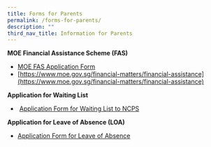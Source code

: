 ```yaml
---
title: Forms for Parents
permalink: /forms-for-parents/
description: ""
third_nav_title: Information for Parents
---
```

**MOE Financial Assistance Scheme (FAS)**

*   [MOE FAS Application Form](/files/Forms%20for%20Parents/GGAS_Application%20Form%20Nov%202022.pdf)
*   [https://www.moe.gov.sg/financial-matters/financial-assistance](https://www.moe.gov.sg/financial-matters/financial-assistance)


**Application for Waiting List**

*    [Application Form for Waiting List to NCPS](/files/Forms%20for%20Parents/application%20form%20for%20transfer.pdf)

**Application for Leave of Absence (LOA)**

*   [Application Form for Leave of Absence](https://form.gov.sg/60b9973c3c599c0011f052a6)